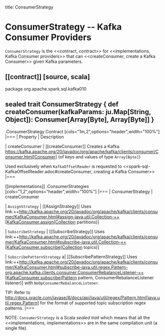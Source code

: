title: ConsumerStrategy

# ConsumerStrategy -- Kafka Consumer Providers

`ConsumerStrategy` is the <<contract, contract>> for <<implementations, Kafka Consumer providers>> that can <<createConsumer, create a Kafka Consumer>> given Kafka parameters.

[[contract]]
[source, scala]
----
package org.apache.spark.sql.kafka010

sealed trait ConsumerStrategy {
  def createConsumer(kafkaParams: ju.Map[String, Object]): Consumer[Array[Byte], Array[Byte]]
}
----

.ConsumerStrategy Contract
[cols="1m,2",options="header",width="100%"]
|===
| Property
| Description

| createConsumer
| [[createConsumer]] Creates a Kafka https://kafka.apache.org/20/javadoc/org/apache/kafka/clients/consumer/Consumer.html[Consumer] (of keys and values of type `Array[Byte]`)

Used exclusively when `KafkaOffsetReader` is requested to <<spark-sql-KafkaOffsetReader.adoc#createConsumer, creating a Kafka Consumer>>
|===

[[implementations]]
.ConsumerStrategies
[cols="1,2",options="header",width="100%"]
|===
| ConsumerStrategy
| createConsumer

| `AssignStrategy`
| [[AssignStrategy]] Uses link:++http://kafka.apache.org/20/javadoc/org/apache/kafka/clients/consumer/KafkaConsumer.html#assign-java.util.Collection-++[KafkaConsumer.assign(Collection<TopicPartition> partitions)]

| `SubscribeStrategy`
| [[SubscribeStrategy]] Uses link:++http://kafka.apache.org/20/javadoc/org/apache/kafka/clients/consumer/KafkaConsumer.html#subscribe-java.util.Collection-++[KafkaConsumer.subscribe(Collection<String> topics)]

| `SubscribePatternStrategy`
a| [[SubscribePatternStrategy]] Uses link:++http://kafka.apache.org/20/javadoc/org/apache/kafka/clients/consumer/KafkaConsumer.html#subscribe-java.util.regex.Pattern-org.apache.kafka.clients.consumer.ConsumerRebalanceListener-++[KafkaConsumer.subscribe(Pattern pattern, ConsumerRebalanceListener listener)] with `NoOpConsumerRebalanceListener`.

TIP: Refer to http://docs.oracle.com/javase/8/docs/api/java/util/regex/Pattern.html[java.util.regex.Pattern] for the format of supported topic subscription regex patterns.
|===

NOTE: `ConsumerStrategy` is a Scala *sealed trait* which means that all the <<implementations, implementations>> are in the same compilation unit (a single file).

